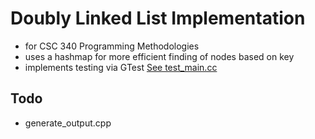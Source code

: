 # Doubly Linked List Implementation
- for CSC 340 Programming Methodologies
- uses a hashmap for more efficient finding of nodes based on key
- implements testing via GTest [See test_main.cc](https://github.com/bilkoh/Milestone1DoublyLinkedList/blob/main/test_main.cc)

## Todo
- generate_output.cpp 